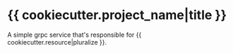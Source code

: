 # {{ cookiecutter.project_name|title }}

A simple grpc service that's responsible for {{ cookiecutter.resource|pluralize }}.
